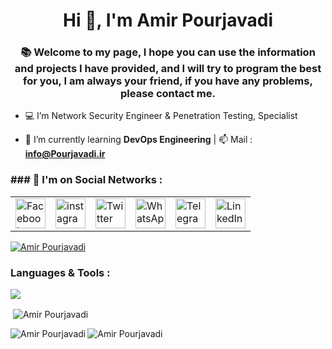 <h1 align="center">Hi 👋, I'm Amir Pourjavadi</h1>
<h3 align="center">📚 Welcome to my page, I hope you can use the information and projects I have provided, and I will try to program the best for you, I am always your friend, if you have any problems, please contact me.</h3>

- 💻 I’m Network Security Engineer & Penetration Testing, Specialist  

- 🧬 I’m currently learning **DevOps Engineering** | 📫 Mail : **info@Pourjavadi.ir**

<h3 align="left">### 🚀 I'm on Social Networks :</h3>
<p align="center">
<table>
	<tr>
		<td>
			<a href="#">
				<img src="https://github.com/gayanvoice/github-active-users-monitor/raw/master/public/images/icons/facebook.svg" height="48" width="48" alt="Facebook"/>
			</a>
		</td>
		<td>
			<a href="https://instagram.com/pourjavadi.ir">
				<img src="https://www.svgrepo.com/show/197957/instagram.svg" height="48" width="48" alt="instagram"/>
			</a>
		</td>
		<td>
			<a href="https://twitter.com/pourjavadi">
				<img src="https://github.com/gayanvoice/github-active-users-monitor/raw/master/public/images/icons/twitter.svg" height="48" width="48" alt="Twitter"/>
			</a>
		</td>
		<td>
			<a href="#">
				<img src="https://github.com/gayanvoice/github-active-users-monitor/blob/master/public/images/icons/whatsapp.svg" height="48" width="48" alt="WhatsApp"/>
			</a>
		</td>
		<td>
			<a href="https://t.me/pourjavadi">
				<img src="https://github.com/gayanvoice/github-active-users-monitor/blob/master/public/images/icons/telegram.svg" height="48" width="48" alt="Telegram"/>
			</a>
		</td>
		<td>
			<a href="https://www.linkedin.com/pourjavadi">
				<img src="https://github.com/gayanvoice/github-active-users-monitor/blob/master/public/images/icons/linkedin.svg" height="48" width="48" alt="LinkedIn"/>
			</a>
		</td>
	</tr>
</table>

</p>

<a href="https://twitter.com/pourjavadi" target="blank">
<img src="https://img.shields.io/twitter/follow/pourjavadi?logo=twitter&style=for-the-badge" alt="Amir Pourjavadi" /></a> </p>

<h3 align="left">Languages & Tools :</h3>
<p align="left">
    <img src="https://skillicons.dev/icons?i=git,docker,c,cs,androidstudio,angular,arduino,atom,bash,bootstrap,cloudflare,codepen,css,html,discord,django,electron,figma,flutter,github,gitlab,go,idea,java,js,jquery,kotlin,laravel,linkedin,linux,mongodb,mysql,nestjs,nextjs,nginx,nodejs,nuxtjs,perl,php,py,postgres,powershell,raspberrypi,react,redis,rocket,ruby,sass,stackoverflow,selenium,swift,vscode,visualstudio,wordpress,xd" />
  </a>
</p>


<p>&nbsp;<img align="center" src="https://github-readme-stats.vercel.app/api?username=pourjavadi&show_icons=true&locale=en" alt="Amir Pourjavadi" /></p>

<p><img align="left" src="https://github-readme-stats.vercel.app/api/top-langs?username=pourjavadi&show_icons=true&locale=en&layout=compact" alt="Amir Pourjavadi" /></p>


 <p align="left"> <img src="https://komarev.com/ghpvc/?username=pourjavadi&label=Profile%20views&color=0e75b6&style=flat" alt="Amir Pourjavadi" /> 
